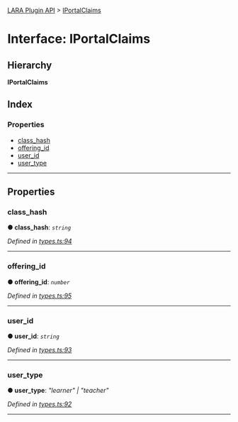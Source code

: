 [LARA Plugin API](../README.md) > [IPortalClaims](../interfaces/iportalclaims.md)

# Interface: IPortalClaims

## Hierarchy

**IPortalClaims**

## Index

### Properties

* [class_hash](iportalclaims.md#class_hash)
* [offering_id](iportalclaims.md#offering_id)
* [user_id](iportalclaims.md#user_id)
* [user_type](iportalclaims.md#user_type)

---

## Properties

<a id="class_hash"></a>

###  class_hash

**● class_hash**: *`string`*

*Defined in [types.ts:94](https://github.com/concord-consortium/lara/blob/b02dfc31/lara-typescript/src/plugin-api/types.ts#L94)*

___
<a id="offering_id"></a>

###  offering_id

**● offering_id**: *`number`*

*Defined in [types.ts:95](https://github.com/concord-consortium/lara/blob/b02dfc31/lara-typescript/src/plugin-api/types.ts#L95)*

___
<a id="user_id"></a>

###  user_id

**● user_id**: *`string`*

*Defined in [types.ts:93](https://github.com/concord-consortium/lara/blob/b02dfc31/lara-typescript/src/plugin-api/types.ts#L93)*

___
<a id="user_type"></a>

###  user_type

**● user_type**: *"learner" \| "teacher"*

*Defined in [types.ts:92](https://github.com/concord-consortium/lara/blob/b02dfc31/lara-typescript/src/plugin-api/types.ts#L92)*

___


